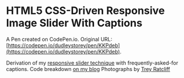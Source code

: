 # HTML5 CSS-Driven Responsive Image Slider With Captions

A Pen created on CodePen.io. Original URL: [https://codepen.io/dudleystorey/pen/KKPdeb](https://codepen.io/dudleystorey/pen/KKPdeb).

Derivation of my [responsive slider technique](http://thenewcode.com/627/Make-A-Responsive-CSS3-Image-Slider) with frequently-asked-for captions. Code breakdown [on my blog](http://thenewcode.com/831/HTML5-Responsive-Image-Slider-With-Captions) Photographs by [Trey Ratcliff](http://www.flickr.com/photos/stuckincustoms/)